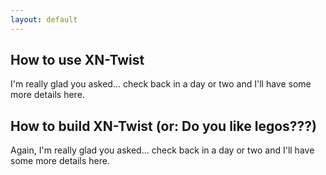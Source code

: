 ```yaml
---
layout: default
---
```


## How to use XN-Twist

I'm really glad you asked... check back in a day or two and I'll have some more details here.

## How to build XN-Twist (or: Do you like legos???)

Again, I'm really glad you asked... check back in a day or two and I'll have some more details here.